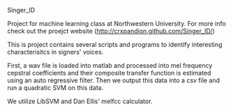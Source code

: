 Singer_ID 

Project for machine learning class at Northwestern University. For more info check out the proejct website (http://crxpandion.github.com/Singer_ID/)

This is project contains several scripts and programs to identify interesting 
characterisitcs in signers' voices. 

First, a wav file is loaded into matlab and processed into mel frequency 
cepstral coefficients and their composite transfer function is estimated using
an auto regressive filter. 
Then we output this data into a csv file and run a quadratic SVM on this data. 



We utilize LibSVM and Dan Ellis' melfcc calculator. 
